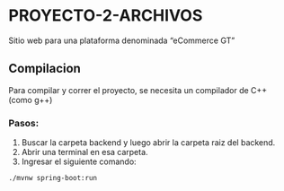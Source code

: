 # PROYECTO-2-ARCHIVOS
Sitio web para  una plataforma denominada “eCommerce GT”

## Compilacion
Para compilar y correr el proyecto, se necesita un compilador de C++ (como g++)

### Pasos:
1. Buscar la carpeta backend y luego abrir la carpeta raiz del backend.
2. Abrir una terminal en esa carpeta.
3. Ingresar el siguiente comando:
```bash
./mvnw spring-boot:run
